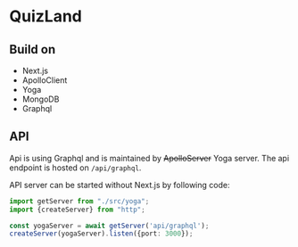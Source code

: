 # QuizLand

## Build on

- Next.js
- ApolloClient
- Yoga
- MongoDB
- Graphql

## API

Api is using Graphql and is maintained by ~~ApolloServer~~ Yoga server.
The api endpoint is hosted on `/api/graphql`.

API server can be started without Next.js by following code:

```typescript
import getServer from "./src/yoga";
import {createServer} from "http";

const yogaServer = await getServer('api/graphql');
createServer(yogaServer).listen({port: 3000});
```
